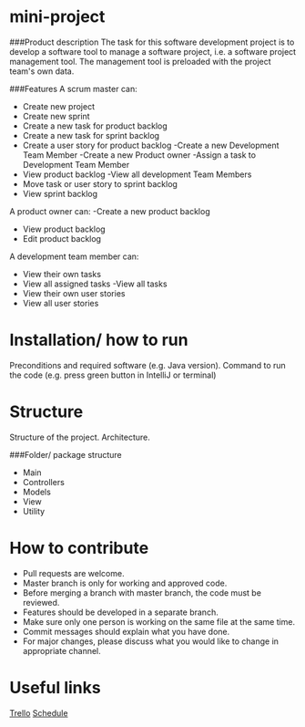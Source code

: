 # mini-project
###Product description
The task for this software development project is to develop a software tool to manage a software
project, i.e. a software project management tool. The management tool is preloaded with the project team's own data. 

###Features
A scrum master can:
- Create new project
- Create new sprint
-  Create a new task for product backlog
-  Create a new task for sprint backlog
 - Create a user story for product backlog
  -Create a new Development Team Member
  -Create a new Product owner
  -Assign a task to Development Team Member
 - View product backlog
  -View all development Team Members
-  Move task or user story to sprint backlog 
 - View sprint backlog
  
  A product owner can:
  -Create a new product backlog
-  View product backlog
 - Edit product backlog
   
  A development team member can:
-  View their own tasks
 - View all assigned tasks
  -View all tasks
 - View their own user stories
 - View all user stories
  

# Installation/ how to run
Preconditions and required software (e.g. Java version). Command to run the code (e.g. press green button in IntelliJ or terminal)
# Structure
Structure of the project. Architecture. 

###Folder/ package structure
- Main
- Controllers
- Models
- View
- Utility

# How to contribute

- Pull requests are welcome. 
- Master branch is only for working and approved code.
- Before merging a branch with master branch, the code must be reviewed.
- Features should be developed in a separate branch.
- Make sure only one person is working on the same file at the same time.
- Commit messages should explain what you have done.
- For major changes, please discuss what you would like to change in appropriate channel.

# Useful links

[Trello](https://trello.com/b/wUUGOlSD)
[Schedule](https://docs.google.com/spreadsheets/d/1gKrpt7gad-L-hBsoEIsfbDiv675IeCsf/edit#gid=603966295)
